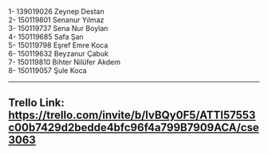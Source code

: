 1-  139019026 Zeynep Destan   
2-  150119801 Senanur Yılmaz  
3-  150119737 Sena Nur Boylan  
4-  150119685 Safa Şan  
5-  150119798 Eşref Emre Koca  
6-  150119632 Beyzanur Çabuk  
7-  150119810 Bihter Nilüfer Akdem  
8-  150119057 Şule Koca  

---

## Trello Link: https://trello.com/invite/b/lvBQy0F5/ATTI57553c00b7429d2bedde4bfc96f4a799B7909ACA/cse3063
